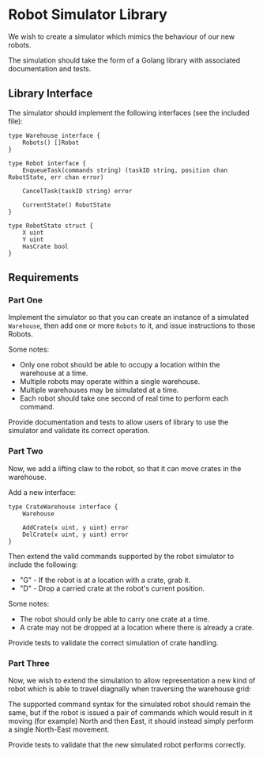 # Robot Simulator Library

We wish to create a simulator which mimics the behaviour of our new robots.

The simulation should take the form of a Golang library with associated documentation and tests.

## Library Interface

The simulator should implement the following interfaces (see the included file):

```
type Warehouse interface {
	Robots() []Robot
}

type Robot interface {
	EnqueueTask(commands string) (taskID string, position chan RobotState, err chan error) 

	CancelTask(taskID string) error

	CurrentState() RobotState
}

type RobotState struct {
	X uint
	Y uint
	HasCrate bool
}
```

## Requirements

### Part One

Implement the simulator so that you can create an instance of a simulated `Warehouse`, then add one or more `Robots` to it, and issue instructions to those Robots.

Some notes:
* Only one robot should be able to occupy a location within the warehouse at a time.
* Multiple robots may operate within a single warehouse.
* Multiple warehouses may be simulated at a time.
* Each robot should take one second of real time to perform each command.

Provide documentation and tests to allow users of library to use the simulator and validate its correct operation.

### Part Two

Now, we add a lifting claw to the robot, so that it can move crates in the warehouse.

Add a new interface:

```
type CrateWarehouse interface {
	Warehouse

	AddCrate(x uint, y uint) error
	DelCrate(x uint, y uint) error
}
```

Then extend the valid commands supported by the robot simulator to include the following:
* "G" - If the robot is at a location with a crate, grab it.
* "D" - Drop a carried crate at the robot's current position.

Some notes:
* The robot should only be able to carry one crate at a time.
* A crate may not be dropped at a location where there is already a crate.

Provide tests to validate the correct simulation of crate handling.

### Part Three

Now, we wish to extend the simulation to allow representation a new kind of robot which is able to travel diagnally when traversing the warehouse grid:

The supported command syntax for the simulated robot should remain the same, but if the robot is issued a pair of commands which would result in it moving (for example) North and then East, it should instead simply perform a single North-East movement.

Provide tests to validate that the new simulated robot performs correctly.
